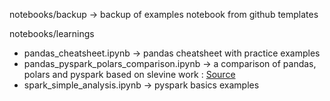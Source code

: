 notebooks/backup -> backup of examples notebook from github templates

notebooks/learnings
- pandas_cheatsheet.ipynb -> pandas cheatsheet with practice examples
- pandas_pyspark_polars_comparison.ipynb -> a comparison of pandas, polars and pyspark based on slevine work : [Source](https://stevenlevine.dev/2022/01/pandas-on-spark-vs-plain-pandas/)
- spark_simple_analysis.ipynb -> pyspark basics examples